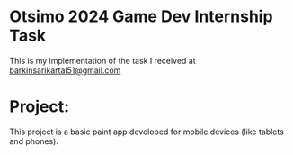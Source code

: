 # Otsimo 2024 Game Dev Internship Task
This is my implementation of the task I received at barkinsarikartal51@gmail.com

# Project:
This project is a basic paint app developed for mobile devices (like tablets and phones).
